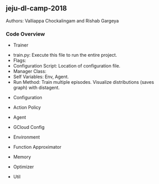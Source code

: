 ## jeju-dl-camp-2018

Authors: Valliappa Chockalingam and Rishab Gargeya

### Code Overview

* Trainer
- train.py: Execute this file to run the entire project.
 - Flags:
  - Configuration Script: Location of configuration file.
 - Manager Class:
  - Self Variables: Env, Agent.
  - Run Method: Train multiple episodes. Visualize distributions (saves graph) with distagent.


* Configuration

* Action Policy

* Agent


* GCloud Config




* Environment


* Function Approximator


* Memory


* Optimizer




* Util


